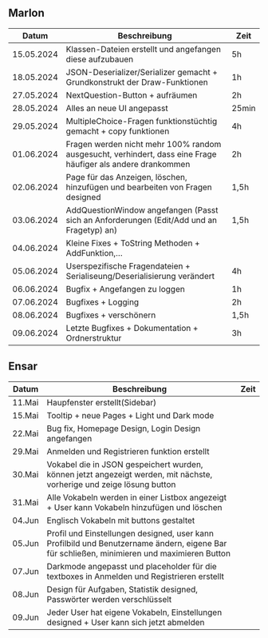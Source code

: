 ## Marlon

| Datum       | Beschreibung                                                                          | Zeit |
|------------|--------------------------------------------------------------------------------------------|------------|
| 15.05.2024 | Klassen-Dateien erstellt und angefangen diese aufzubauen                                   | 5h         |
| 18.05.2024 | JSON-Deserializer/Serializer gemacht + Grundkonstrukt der Draw-Funktionen                  | 1h         |
| 27.05.2024 | NextQuestion-Button + aufräumen                                                            | 2h         |
| 28.05.2024 | Alles an neue UI angepasst                                                                 | 25min      |
| 29.05.2024 | MultipleChoice-Fragen funktionstüchtig gemacht + copy funktionen                           | 4h         |
| 01.06.2024 | Fragen werden nicht mehr 100% random ausgesucht, verhindert, dass eine Frage häufiger als andere drankommen | 2h         |
| 02.06.2024 | Page für das Anzeigen, löschen, hinzufügen und bearbeiten von Fragen designed              | 1,5h       |
| 03.06.2024 | AddQuestionWindow angefangen (Passt sich an Anforderungen (Edit/Add und an Fragetyp) an)   | 1,5h       |
| 04.06.2024 | Kleine Fixes + ToString Methoden + AddFunktion,…                                           |            |
| 05.06.2024 | Userspezifische Fragendateien + Serialiseung/Deserialisierung verändert                    | 4h         |
| 06.06.2024 | Bugfix + Angefangen zu loggen                                                              | 1h         |
| 07.06.2024 | Bugfixes + Logging                                                                         | 2h         |
| 08.06.2024 | Bugfixes + verschönern                                                                     | 1,5h       |
| 09.06.2024 | Letzte Bugfixes + Dokumentation + Ordnerstruktur                                           | 3h         |


## Ensar

| Datum      | Beschreibung                                                                 | Zeit |
|------------|-----------------------------------------------------------------------------------|------------|
| 11.Mai     | Haupfenster erstellt(Sidebar)                                                     |            |
| 15.Mai     | Tooltip + neue Pages + Light und Dark mode                                        |            |
| 22.Mai     | Bug fix, Homepage Design, Login Design angefangen                                 |            |
| 29.Mai     | Anmelden und Registrieren funktion erstellt                                       |            |
| 30.Mai     | Vokabel die in JSON gespeichert wurden, können jetzt angezeigt werden, mit nächste, vorherige und zeige lösung button |            |
| 31.Mai     | Alle Vokabeln werden in einer Listbox angezeigt + User kann Vokabeln hinzufügen und löschen |            |
| 04.Jun     | Englisch Vokabeln mit buttons gestaltet                                           |            |
| 05.Jun     | Profil und Einstellungen designed, user kann Profilbild und Benutzername ändern, eigene Bar für schließen, minimieren und maximieren Button |            |
| 07.Jun     | Darkmode angepasst und placeholder für die textboxes in Anmelden und Registrieren erstellt |            |
| 08.Jun     | Design für Aufgaben, Statistik designed, Passwörter werden verschlüsselt          |            |
| 09.Jun     | Jeder User hat eigene Vokabeln, Einstellungen designed + User kann sich jetzt abmelden |            |